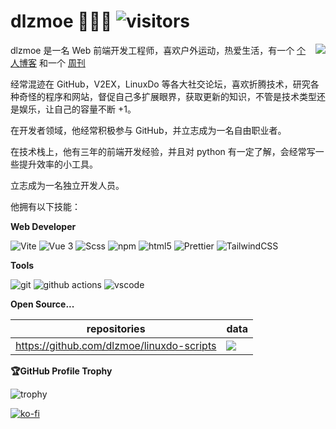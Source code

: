 # dlzmoe 🧑🏻‍💻 ![visitors](https://visitor-badge.laobi.icu/badge?page_id=dlzmoe) 

<picture>
  <source
    srcset="https://github-readme-stats.vercel.app/api?username=dlzmoe&show_icons=true&theme=dark"
    media="(prefers-color-scheme: dark)"
  />
  <source
    srcset="https://github-readme-stats.vercel.app/api?username=dlzmoe&show_icons=true"
    media="(prefers-color-scheme: light), (prefers-color-scheme: no-preference)"
  />
  <img src="https://github-readme-stats.vercel.app/api?username=dlzmoe&show_icons=true" align=right />
</picture>

dlzmoe 是一名 Web 前端开发工程师，喜欢户外运动，热爱生活，有一个 [个人博客](https://zishu.me/) 和一个 [周刊](https://zishu.me/categories/weekly/)

经常混迹在 GitHub，V2EX，LinuxDo 等各大社交论坛，喜欢折腾技术，研究各种奇怪的程序和网站，督促自己多扩展眼界，获取更新的知识，不管是技术类型还是娱乐，让自己的容量不断 +1。

<!-- 目前，他是职场新人，居住在杭州。-->

在开发者领域，他经常积极参与 GitHub，并立志成为一名自由职业者。

在技​​术栈上，他有三年的前端开发经验，并且对 python 有一定了解，会经常写一些提升效率的小工具。

立志成为一名独立开发人员。

<!-- ```js
const author = {
  name: '子舒',
  create_date: 1998,
  tags: ['前端程序员', '独立博客作者', '骑行爱好者', '摄影爱好者', 'INFJ 人格'],
  adress: '杭州',
  email: 'anghunk@gmail.com',
  github: 'https://github.com/dlzmoe',
  blog: 'https://zishu.me',
  description: '喜欢折腾技术，研究各种奇怪的程序和网站，喜欢户外运动，热爱生活。'
}
``` -->

<!-- 
> Hey, I am considering looking for remote work opportunities. My resume is [here](https://zishu.me/resume/), feel free to hit me up!
>
> 嘿，我正在考虑寻找远程工作机会，简历在 [这里](https://zishu.me/resume/)，欢迎来撩我！
-->

他拥有以下技能：

**Web Developer**

<p>
<img alt="Vite" src="https://img.shields.io/badge/-Vite-81A3F9?style=flat-square&logo=vite&logoColor=white" />
<img alt="Vue 3" src="https://img.shields.io/badge/-Vue-5BA17F?style=flat-square&logo=vue.js&logoColor=white" />
<img alt="Scss" src="https://img.shields.io/badge/-Scss-CC6699?style=flat-square&logo=sass&logoColor=white" />
<img alt="npm" src="https://img.shields.io/badge/-NPM-CB3837?style=flat-square&logo=npm&logoColor=white" />
<img alt="html5" src="https://img.shields.io/badge/-HTML5-E34F26?style=flat-square&logo=html5&logoColor=white" />
<img alt="Prettier" src="https://img.shields.io/badge/-Prettier-F7B93E?style=flat-square&logo=prettier&logoColor=white" />
<img alt="TailwindCSS" src="https://img.shields.io/badge/-tailwindcss-50B3D0?style=flat-square&logo=tailwindcss&logoColor=white" />
</p>


**Tools**

<p>
<img alt="git" src="https://img.shields.io/badge/-Git-F05032?style=flat-square&logo=git&logoColor=white" />
<img alt="github actions" src="https://img.shields.io/badge/-Github_Actions-2088FF?style=flat-square&logo=github-actions&logoColor=white" />
<img alt="vscode" src="https://img.shields.io/badge/Visual%20Studio%20Code-blue?style=flat-square&logo=visual-studio-code&logoColor=ffffff" />
</p>


**Open Source...**

| repositories                              | data                                                                                       |
| ----------------------------------------- | ------------------------------------------------------------------------------------------ |
| https://github.com/dlzmoe/linuxdo-scripts | <img src="https://img.shields.io/github/stars/dlzmoe%2Flinuxdo-scripts?style=flat-square"> |


**🏆GitHub Profile Trophy**

![trophy](https://github-profile-trophy.vercel.app/?username=dlzmoe&row=1&margin-w=40)

[![ko-fi](https://ko-fi.com/img/githubbutton_sm.svg)](https://ko-fi.com/anghunk)

